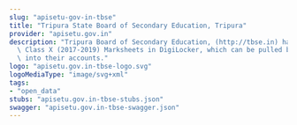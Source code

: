 ```yaml
---
slug: "apisetu-gov-in-tbse"
title: "Tripura State Board of Secondary Education, Tripura"
provider: "apisetu.gov.in"
description: "Tripura Board of Secondary Education, (http://tbse.in) has made available\
  \ Class X (2017-2019) Marksheets in DigiLocker, which can be pulled by students\
  \ into their accounts."
logo: "apisetu.gov.in-tbse-logo.svg"
logoMediaType: "image/svg+xml"
tags:
- "open_data"
stubs: "apisetu.gov.in-tbse-stubs.json"
swagger: "apisetu.gov.in-tbse-swagger.json"
---
```

